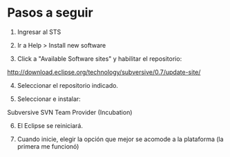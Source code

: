# Pasos a seguir #

1. Ingresar al STS

2. Ir a Help > Install new software

3. Click a "Available Software sites" y habilitar el repositorio:

http://download.eclipse.org/technology/subversive/0.7/update-site/

4. Seleccionar el repositorio indicado.

5. Seleccionar e instalar:

Subversive SVN Team Provider (Incubation)

6. El Eclipse se reiniciará.

7. Cuando inicie, elegir la opción que mejor se acomode a la plataforma (la primera me funcionó)